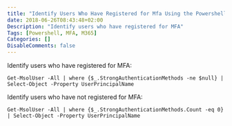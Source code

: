 ```yaml
---
title: "Identify Users Who Have Registered for Mfa Using the Powershell"
date: 2018-06-26T08:43:48+02:00
Description: "Identify users who have registered for MFA"
Tags: [Powershell, MFA, M365]
Categories: []
DisableComments: false
---
```

Identify users who have registered for MFA:
```
Get-MsolUser -All | where {$_.StrongAuthenticationMethods -ne $null} | Select-Object -Property UserPrincipalName
```

Identify users who have not registered for MFA:
```
Get-MsolUser -All | where {$_.StrongAuthenticationMethods.Count -eq 0} | Select-Object -Property UserPrincipalName
```